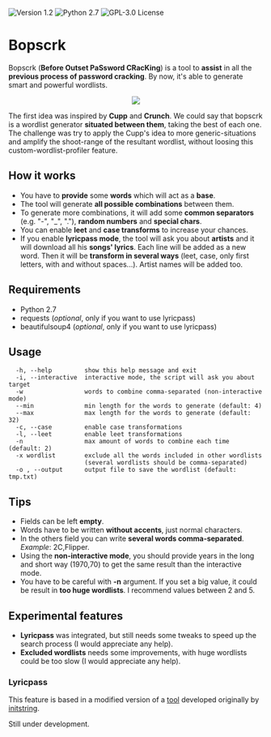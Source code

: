 ![Version 1.2](http://img.shields.io/badge/version-v1.2-orange.svg)
![Python 2.7](http://img.shields.io/badge/python-2.7-blue.svg)
![GPL-3.0 License](http://img.shields.io/badge/license-GPL%20License-brightgreen.svg)

# Bopscrk
Bopscrk (**Before Outset PaSsword CRacKing**) is a tool to **assist** in all the **previous process of password cracking**. By now, it's able to generate smart and powerful wordlists.
  
  
<p align="center"><img src="https://github.com/R3nt0n/bopscrk/blob/master/img/example.gif" /></p>
  

The first idea was inspired by **Cupp** and **Crunch**. We could say that bopscrk is a wordlist generator **situated between them**, taking the best of each one. The challenge was try to apply the Cupp's idea to more generic-situations and amplify the shoot-range of the resultant wordlist, without loosing this custom-wordlist-profiler feature.


## How it works
* You have to **provide** some **words** which will act as a **base**.
* The tool will generate **all possible combinations** between them.
* To generate more combinations, it will add some **common separators** (e.g. "-", "_", "."), **random numbers** and **special chars**.
* You can enable **leet** and **case transforms** to increase your chances.
* If you enable **lyricpass mode**, the tool will ask you about **artists** and it will download all his **songs' lyrics**. Each line will be added as a new word. Then it will be **transform in several ways** (leet, case, only first letters, with and without spaces...). Artist names will be added too. 
 

## Requirements
* Python 2.7
* requests (*optional*, only if you want to use lyricpass)
* beautifulsoup4 (*optional*, only if you want to use lyricpass)

## Usage
```
  -h, --help         show this help message and exit  
  -i, --interactive  interactive mode, the script will ask you about target  
  -w                 words to combine comma-separated (non-interactive mode)  
  --min              min length for the words to generate (default: 4)  
  --max              max length for the words to generate (default: 32)  
  -c, --case         enable case transformations  
  -l, --leet         enable leet transformations  
  -n                 max amount of words to combine each time (default: 2)  
  -x wordlist        exclude all the words included in other wordlists  
                     (several wordlists should be comma-separated)  
  -o , --output      output file to save the wordlist (default: tmp.txt)  

```
 

## Tips
* Fields can be left **empty**.
* Words have to be written **without accents**, just normal characters.
* In the others field you can write **several words comma-separated**. *Example*: 2C,Flipper.
* Using the **non-interactive mode**, you should provide years in the long and short way (1970,70) to get the same result than the interactive mode.
* You have to be careful with **-n** argument. If you set a big value, it could be result in **too huge wordlists**. I recommend values between 2 and 5.


## Experimental features
* **Lyricpass** was integrated, but still needs some tweaks to speed up the search process (I would appreciate any help).
* **Excluded wordlists** needs some improvements, with huge wordlists could be too slow (I would appreciate any help).


### Lyricpass 
This feature is based in a modified version of a [tool](https://github.com/initstring/lyricpass) developed originally by [initstring](https://github.com/initstring/).

Still under development.
